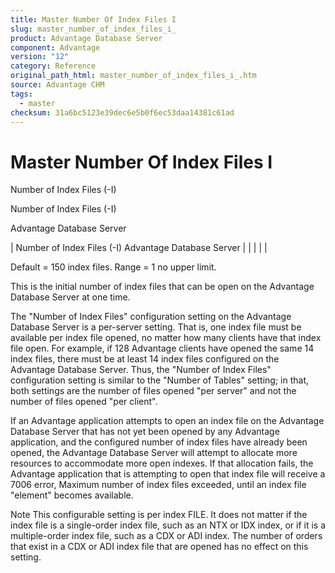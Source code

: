 ```yaml
---
title: Master Number Of Index Files I
slug: master_number_of_index_files_i_
product: Advantage Database Server
component: Advantage
version: "12"
category: Reference
original_path_html: master_number_of_index_files_i_.htm
source: Advantage CHM
tags:
  - master
checksum: 31a6bc5123e39dec6e5b0f6ec53daa14381c61ad
---
```


# Master Number Of Index Files I

Number of Index Files (-I)

Number of Index Files (-I)

Advantage Database Server

| Number of Index Files (-I)  Advantage Database Server |  |  |  |  |

Default = 150 index files. Range = 1 no upper limit.

This is the initial number of index files that can be open on the Advantage Database Server at one time.

The "Number of Index Files" configuration setting on the Advantage Database Server is a per-server setting. That is, one index file must be available per index file opened, no matter how many clients have that index file open. For example, if 128 Advantage clients have opened the same 14 index files, there must be at least 14 index files configured on the Advantage Database Server. Thus, the "Number of Index Files" configuration setting is similar to the "Number of Tables" setting; in that, both settings are the number of files opened "per server" and not the number of files opened "per client".

If an Advantage application attempts to open an index file on the Advantage Database Server that has not yet been opened by any Advantage application, and the configured number of index files have already been opened, the Advantage Database Server will attempt to allocate more resources to accommodate more open indexes. If that allocation fails, the Advantage application that is attempting to open that index file will receive a 7006 error, Maximum number of index files exceeded, until an index file "element" becomes available.

Note This configurable setting is per index FILE. It does not matter if the index file is a single-order index file, such as an NTX or IDX index, or if it is a multiple-order index file, such as a CDX or ADI index. The number of orders that exist in a CDX or ADI index file that are opened has no effect on this setting.
